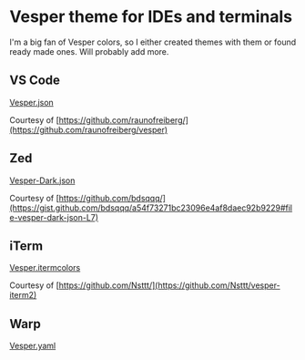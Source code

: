 # Vesper theme for IDEs and terminals
I'm a big fan of Vesper colors, so I either created themes with them or found ready made ones. Will probably add more.

## VS Code

[Vesper.json](https://github.com/vladzima/vesper-theme/blob/main/VSCode/Vesper.json)

Courtesy of [https://github.com/raunofreiberg/](https://github.com/raunofreiberg/vesper)

## Zed

[Vesper-Dark.json](https://github.com/vladzima/vesper-theme/blob/main/Zed/Vesper-Dark.json)

Courtesy of [https://github.com/bdsqqq/](https://gist.github.com/bdsqqq/a54f73271bc23096e4af8daec92b9229#file-vesper-dark-json-L7)

## iTerm

[Vesper.itermcolors](https://github.com/vladzima/vesper-theme/blob/main/iTerm/Vesper.itermcolors)

Courtesy of [https://github.com/Nsttt/](https://github.com/Nsttt/vesper-iterm2)

## Warp

[Vesper.yaml](https://github.com/vladzima/vesper-theme/blob/main/Warp/Vesper.yaml)
